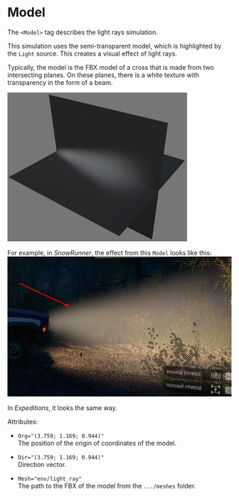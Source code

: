 # Model

The `<Model>` tag describes the light rays simulation. 

This simulation uses the semi-transparent model, which is highlighted by the `Light` source. This creates a visual effect of light rays.

Typically, the model is the FBX model of a cross that is made from two intersecting planes. On these planes, there is a white texture with transparency in the form of a beam.

![](./media/light_model.png)

For example, in *SnowRunner*, the effect from this `Model` looks like this:  
![](./media/effect_from_light_model_in_snowrunner.png)

In *Expeditions*, it looks the same way.

Attributes:

-   `Org="(3.759; 1.169; 0.944)"`  
    The position of the origin of coordinates of the model.

-   `Dir="(3.759; 1.169; 0.944)"`  
    Direction vector.

-   `Mesh="env/light_ray"`  
    The path to the FBX of the model from the `.../meshes` folder.

